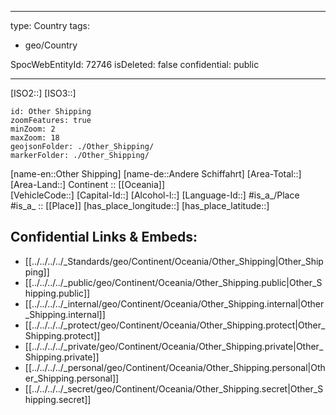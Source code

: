 ﻿---

type: Country
tags:
- geo/Country

SpocWebEntityId: 72746
isDeleted: false
confidential: public

---
[ISO2::] 
[ISO3::] 
```leaflet
id: Other Shipping
zoomFeatures: true 
minZoom: 2 
maxZoom: 18
geojsonFolder: ./Other_Shipping/
markerFolder: ./Other_Shipping/
```

[name-en::Other Shipping] 
[name-de::Andere Schiffahrt] 
[Area-Total::] 
[Area-Land::] 
Continent :: [[Oceania]]  
[VehicleCode::] 
[Capital-Id::] 
[Alcohol-l::] 
[Language-Id::] 
#is_a_/Place  
#is_a_ :: [[Place]] 
[has_place_longitude::] 
[has_place_latitude::] 



## Confidential Links & Embeds: 
- [[../../../../_Standards/geo/Continent/Oceania/Other_Shipping|Other_Shipping]] 
- [[../../../../_public/geo/Continent/Oceania/Other_Shipping.public|Other_Shipping.public]] 
- [[../../../../_internal/geo/Continent/Oceania/Other_Shipping.internal|Other_Shipping.internal]] 
- [[../../../../_protect/geo/Continent/Oceania/Other_Shipping.protect|Other_Shipping.protect]] 
- [[../../../../_private/geo/Continent/Oceania/Other_Shipping.private|Other_Shipping.private]] 
- [[../../../../_personal/geo/Continent/Oceania/Other_Shipping.personal|Other_Shipping.personal]] 
- [[../../../../_secret/geo/Continent/Oceania/Other_Shipping.secret|Other_Shipping.secret]] 
